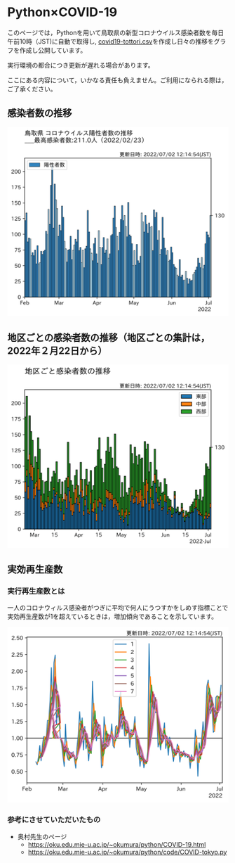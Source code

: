 # Python×COVID-19
このページでは，Pythonを用いて鳥取県の新型コロナウイルス感染者数を毎日午前10時（JST)に自動で取得し,
[covid19-tottori.csv](covid19/Data/csv/covid19-tottori.csv，"covid19-tottori.csv")を作成し日々の推移をグラフを作成し公開しています。

実行環境の都合につき更新が遅れる場合があります。

ここにある内容について，いかなる責任も負えません。ご利用になられる際は，ご了承ください。
## 感染者数の推移

![fig1](Data/fig/graph/tottori.svg)

## 地区ごとの感染者数の推移（地区ごとの集計は，2022年２月22日から）

![fig2](Data/fig/graph/tottori-area.svg)

## 実効再生産数

### 実行再生産数とは

一人のコロナウィルス感染者がつぎに平均で何人にうつすかをしめす指標ことで実効再生産数が1を超えているときは，増加傾向であることを示しています。


![fig2](Data/fig/graph/tottori-rt.svg)


### 参考にさせていただいたもの
* 奥村先生のページ
   - https://oku.edu.mie-u.ac.jp/~okumura/python/COVID-19.html
   - https://oku.edu.mie-u.ac.jp/~okumura/python/code/COVID-tokyo.py
